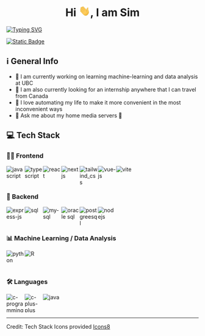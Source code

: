 

<h1 align="center">Hi <img src="https://raw.githubusercontent.com/KevinPatel04/KevinPatel04/master/Hi.gif" width="30px">, I am Sim </h1>
  
[![Typing SVG](https://readme-typing-svg.demolab.com?font=Fira+Code&weight=100&pause=1000&color=cecece&random=false&width=650&lines=Sim+is+a+student+majoring+in+Computer+Science+at+UBC;Sim+is+a+student+minoring+in+Data+Science+at+UBC)](https://git.io/typing-svg)

<a href="http://portfolio.simrit.dev" target="_blank">
  <img alt="Static Badge" src="https://img.shields.io/badge/Personal%20-%20Portfolio%20-%20blue?style=for-the-badge&labelColor=%23dedede">
</a>

<h2> ℹ General Info </h2>

<ul>
  <li> 🔭 I am currently working on learning machine-learning and data analysis at UBC </li>
  <li> 🌱 I am also currently looking for an internship anywhere that I can travel from Canada </li>
  <li> 👯 I love automating my life to make it more convenient in the most inconvenient ways </li>
  <li> 💬 Ask me about my home media servers 🤭 </li>
</ul>

<h2> 💻 Tech Stack </h2>

<h3> 🧑‍💻 Frontend </h3>

<div style="display: flex; flex-direction: row;">
  <img width="48" height="48" src="https://img.icons8.com/fluency/48/javascript.png" alt="javascript" title="javascript"/>
  <img width="48" height="48" src="https://img.icons8.com/color/48/typescript.png" alt="typescript" title="typescript"/>
  <img width="48" height="48" src="https://img.icons8.com/plasticine/100/react.png" alt="react" title="react js"/>
  <img width="48" height="48" src="https://img.icons8.com/fluency/48/nextjs.png" alt="nextjs" title="next js"/>
  <img width="48" height="48" src="https://img.icons8.com/color/48/tailwind_css.png" alt="tailwind_css" title="tailwind css"/>
  <img width="48" height="48" src="https://img.icons8.com/color/48/vue-js.png" alt="vue-js" title="vue js"/>
  <img width="48" height="48" src="https://img.icons8.com/fluency/48/vite.png" alt="vite" title="vite"/>
</div>

<h3> 💾 Backend </h3>

<div style="display: flex; flex-direction: row;">
  <img width="48" height="48" src="https://img.icons8.com/cecece/48/express-js.png" alt="express-js" title="express js"/>
  <img width="48" height="48" src="https://img.icons8.com/external-soft-fill-juicy-fish/60/external-sql-servers-and-networks-soft-fill-soft-fill-juicy-fish.png" alt="sql" title="sql"/>
  <img width="48" height="48" src="https://img.icons8.com/fluency/48/my-sql.png" alt="my-sql" title="mysql"/>
  <img width="48" height="48" src="https://img.icons8.com/plasticine/100/oracle-pl-sql--v3.png" alt="oracle sql" title="oracle sql"/>
  <img width="48" height="48" src="https://img.icons8.com/color/48/postgreesql.png" alt="postgreesql" title="postgreesql"/>
  <img width="48" height="48" src="https://img.icons8.com/color/48/nodejs.png" alt="nodejs" title="node js"/>
  
</div>

<h3> 📊 Machine Learning / Data Analysis </h3>

<div style="display: flex; flex-direction: row;">
  <img width="48" height="48" src="https://img.icons8.com/color/48/python.png" alt="python" title="python"/>
  <img width="48" height="48" src="https://img.icons8.com/external-becris-flat-becris/64/external-r-data-science-becris-flat-becris.png" alt="R" title="R"/>
</div>

<h3> 🛠️ Languages </h3>

<div style="display: flex; flex-direction: row;">
  <img width="48" height="48" src="https://img.icons8.com/color/48/c-programming.png" alt="c-programming" title="c"/>
  <img width="48" height="48" src="https://img.icons8.com/fluency/48/c-plus-plus-logo.png" alt="c-plus-plus" title="c++"/>
  <img width="48" height="48" src="https://img.icons8.com/color/48/java-coffee-cup-logo--v1.png" alt="java" title="java"/>
</div>

<hr>

<p style="text-color: gray;">Credit: Tech Stack Icons provided <a href="https://icons8.com">Icons8</a> </p>
